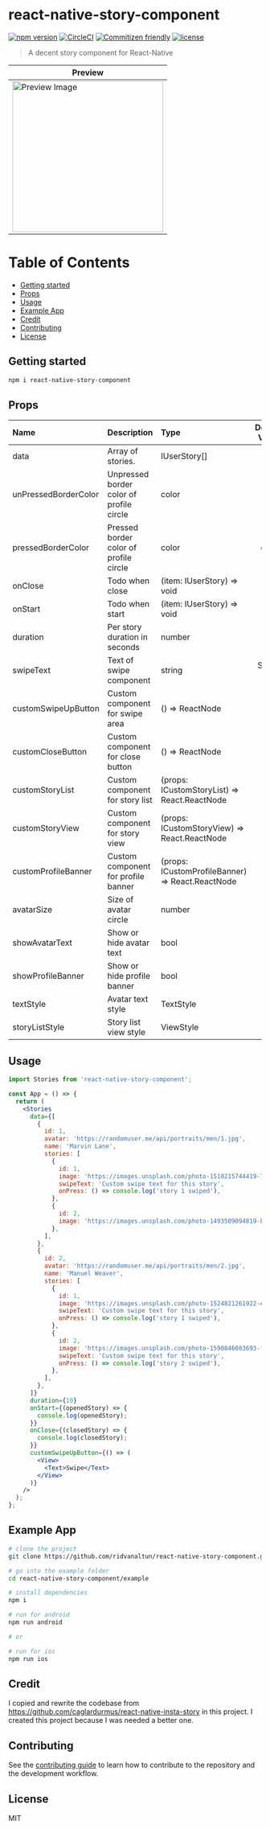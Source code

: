 # react-native-story-component <!-- omit in toc -->

[![npm version](https://img.shields.io/npm/v/react-native-story-component.svg)](https://npmjs.com/package/react-native-story-component)
[![CircleCI](https://circleci.com/gh/ridvanaltun/react-native-story-component/tree/master.svg?style=shield)](https://circleci.com/gh/ridvanaltun/react-native-story-component/tree/master)
[![Commitizen friendly](https://img.shields.io/badge/commitizen-friendly-brightgreen.svg)](http://commitizen.github.io/cz-cli/)
[![license](https://img.shields.io/npm/l/react-native-story-component.svg)](https://github.com/ridvanaltun/react-native-story-component/blob/master/LICENSE)

> A decent story component for React-Native

| Preview                                                           |
| ----------------------------------------------------------------- |
| <img src="docs/preview.gif" alt="Preview Image" width="300px"  /> |

# Table of Contents <!-- omit in toc -->

- [Getting started](#getting-started)
- [Props](#props)
- [Usage](#usage)
- [Example App](#example-app)
- [Credit](#credit)
- [Contributing](#contributing)
- [License](#license)

## Getting started

```sh
npm i react-native-story-component
```

## Props

| Name                 | Description                              | Type                                             | Default Value |
| :------------------- | :--------------------------------------- | :----------------------------------------------- | :-----------: |
| data                 | Array of stories.                        | IUserStory[]                                     |               |
| unPressedBorderColor | Unpressed border color of profile circle | color                                            |      red      |
| pressedBorderColor   | Pressed border color of profile circle   | color                                            |     grey      |
| onClose              | Todo when close                          | (item: IUserStory) => void                       |     null      |
| onStart              | Todo when start                          | (item: IUserStory) => void                       |     null      |
| duration             | Per story duration in seconds            | number                                           |      10       |
| swipeText            | Text of swipe component                  | string                                           |   Swipe Up    |
| customSwipeUpButton  | Custom component for swipe area          | () => ReactNode                                  |               |
| customCloseButton    | Custom component for close button        | () => ReactNode                                  |               |
| customStoryList      | Custom component for story list          | (props: ICustomStoryList) => React.ReactNode     |               |
| customStoryView      | Custom component for story view          | (props: ICustomStoryView) => React.ReactNode     |               |
| customProfileBanner  | Custom component for profile banner      | (props: ICustomProfileBanner) => React.ReactNode |               |
| avatarSize           | Size of avatar circle                    | number                                           |      60       |
| showAvatarText       | Show or hide avatar text                 | bool                                             |     true      |
| showProfileBanner    | Show or hide profile banner              | bool                                             |     true      |
| textStyle            | Avatar text style                        | TextStyle                                        |               |
| storyListStyle       | Story list view style                    | ViewStyle                                        |               |

## Usage

```jsx
import Stories from 'react-native-story-component';

const App = () => {
  return (
    <Stories
      data={[
        {
          id: 1,
          avatar: 'https://randomuser.me/api/portraits/men/1.jpg',
          name: 'Marvin Lane',
          stories: [
            {
              id: 1,
              image: 'https://images.unsplash.com/photo-1510215744419-742d9dce947f?crop=entropy&cs=tinysrgb&fm=jpg&ixlib=rb-1.2.1&q=60&raw_url=true&ixid=MnwxMjA3fDB8MHxzZWFyY2h8NHx8MTA4MHgxOTIwfGVufDB8fDB8fA%3D%3D&auto=format&fit=crop&w=1200',,
              swipeText: 'Custom swipe text for this story',
              onPress: () => console.log('story 1 swiped'),
            },
            {
              id: 2,
              image: 'https://images.unsplash.com/photo-1493509094819-bd2d26fac21b?crop=entropy&cs=tinysrgb&fm=jpg&ixlib=rb-1.2.1&q=60&raw_url=true&ixid=MnwxMjA3fDB8MHxzZWFyY2h8M3x8MTA4MHgxOTIwfGVufDB8fDB8fA%3D%3D&auto=format&fit=crop&w=1200',
            },
          ],
        },
        {
          id: 2,
          avatar: 'https://randomuser.me/api/portraits/men/2.jpg',
          name: 'Manuel Weaver',
          stories: [
            {
              id: 1,
              image: 'https://images.unsplash.com/photo-1524821261922-e353d72c20e5?crop=entropy&cs=tinysrgb&fm=jpg&ixlib=rb-1.2.1&q=60&raw_url=true&ixid=MnwxMjA3fDB8MHxzZWFyY2h8Mnx8MTA4MHgxOTIwfGVufDB8fDB8fA%3D%3D&auto=format&fit=crop&w=1200',
              swipeText: 'Custom swipe text for this story',
              onPress: () => console.log('story 1 swiped'),
            },
            {
              id: 2,
              image: 'https://images.unsplash.com/photo-1590846083693-f23fdede3a7e?crop=entropy&cs=tinysrgb&fm=jpg&ixlib=rb-1.2.1&q=60&raw_url=true&ixid=MnwxMjA3fDB8MHxzZWFyY2h8MXx8MTA4MHgxOTIwfGVufDB8fDB8fA%3D%3D&auto=format&fit=crop&w=1200',
              swipeText: 'Custom swipe text for this story',
              onPress: () => console.log('story 2 swiped'),
            },
          ],
        },
      ]}
      duration={10}
      onStart={(openedStory) => {
        console.log(openedStory);
      }}
      onClose={(closedStory) => {
        console.log(closedStory);
      }}
      customSwipeUpButton={() => (
        <View>
          <Text>Swipe</Text>
        </View>
      )}
    />
  );
};
```

## Example App

```sh
# clone the project
git clone https://github.com/ridvanaltun/react-native-story-component.git

# go into the example folder
cd react-native-story-component/example

# install dependencies
npm i

# run for android
npm run android

# or

# run for ios
npm run ios
```

## Credit

I copied and rewrite the codebase from https://github.com/caglardurmus/react-native-insta-story in this project. I created this project because I was needed a better one.

## Contributing

See the [contributing guide](CONTRIBUTING.md) to learn how to contribute to the repository and the development workflow.

## License

MIT
